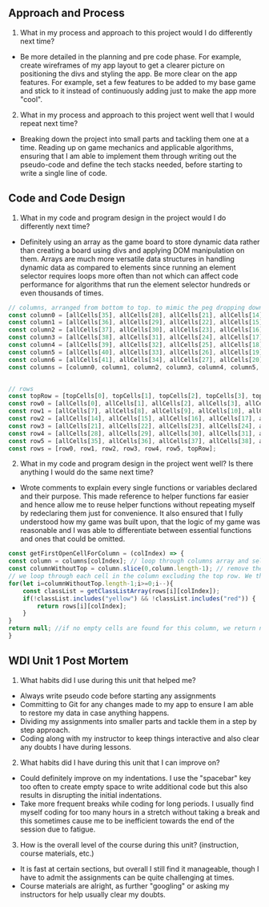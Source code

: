 ## Approach and Process

1. What in my process and approach to this project would I do differently next time?

  * Be more detailed in the planning and pre code phase. For example, create wireframes of my app layout to get a clearer picture on positioning the divs and styling the app. Be more clear on the app features. For example, set a few features to be added to my base game and stick to it instead of continuously adding just to make the app more "cool".

2. What in my process and approach to this project went well that I would repeat next time?

  * Breaking down the project into small parts and tackling them one at a time. Reading up on game mechanics and applicable algorithms, ensuring that I am able to implement them through writing out the pseudo-code and define the tech stacks needed, before starting to write a single line of code.

## Code and Code Design

1. What in my code and program design in the project would I do differently next time?

  * Definitely using an array as the game board to store dynamic data rather than creating a board using divs and applying DOM manipulation on them. Arrays are much more versatile data structures in handling dynamic data as compared to elements since running an element selector requires loops more often than not which can affect code performance for algorithms that run the element selector hundreds or even thousands of times.

```javascript
// columns, arranged from bottom to top. to mimic the peg dropping down to the bottom most row first.
const column0 = [allCells[35], allCells[28], allCells[21], allCells[14], allCells[7], allCells[0], topCells[0]];
const column1 = [allCells[36], allCells[29], allCells[22], allCells[15], allCells[8], allCells[1], topCells[1]];
const column2 = [allCells[37], allCells[30], allCells[23], allCells[16], allCells[9], allCells[2], topCells[2]];
const column3 = [allCells[38], allCells[31], allCells[24], allCells[17], allCells[10], allCells[3], topCells[3]];
const column4 = [allCells[39], allCells[32], allCells[25], allCells[18], allCells[11], allCells[4], topCells[4]];
const column5 = [allCells[40], allCells[33], allCells[26], allCells[19], allCells[12], allCells[5], topCells[5]];
const column6 = [allCells[41], allCells[34], allCells[27], allCells[20], allCells[13], allCells[6], topCells[6]];
const columns = [column0, column1, column2, column3, column4, column5, column6];


// rows
const topRow = [topCells[0], topCells[1], topCells[2], topCells[3], topCells[4], topCells[5], topCells[6]];
const row0 = [allCells[0], allCells[1], allCells[2], allCells[3], allCells[4], allCells[5], allCells[6]];
const row1 = [allCells[7], allCells[8], allCells[9], allCells[10], allCells[11], allCells[12], allCells[13]];
const row2 = [allCells[14], allCells[15], allCells[16], allCells[17], allCells[18], allCells[19], allCells[20]];
const row3 = [allCells[21], allCells[22], allCells[23], allCells[24], allCells[25], allCells[26], allCells[27]];
const row4 = [allCells[28], allCells[29], allCells[30], allCells[31], allCells[32], allCells[33], allCells[34]];
const row5 = [allCells[35], allCells[36], allCells[37], allCells[38], allCells[39], allCells[40], allCells[41]];
const rows = [row0, row1, row2, row3, row4, row5, topRow];
```

2. What in my code and program design in the project went well? Is there anything I would do the same next time?

  * Wrote comments to explain every single functions or variables declared and their purpose. This made reference to helper functions far easier and hence allow me to reuse helper functions without repeating myself by redeclaring them just for convenience. It also ensured that I fully understood how my game was built upon, that the logic of my game was reasonable and I was able to differentiate between essential functions and ones that could be omitted.

```javascript
const getFirstOpenCellForColumn = (colIndex) => {
const column = columns[colIndex]; // loop through columns array and select the column of index: colIndex
const columnWithoutTop = column.slice(0,column.length-1); // remove the top row cell (the hover peg column) from the column.
// we loop through each cell in the column excluding the top row. We then iterate through the classList to find if it has a yellow or red class. So any cell without both means its empty and it will be returned.
for(let i=columnWithoutTop.length-1;i>=0;i--){
    const classList = getClassListArray(rows[i][colIndex]);
    if(!classList.includes("yellow") && !classList.includes("red")) {
        return rows[i][colIndex];
    }
}
return null; //if no empty cells are found for this column, we return null;
}
```



## WDI Unit 1 Post Mortem

1. What habits did I use during this unit that helped me?

  * Always write pseudo code before starting any assignments
  * Committing to Git for any changes made to my app to ensure I am able to restore my data in case anything happens.
  * Dividing my assignments into smaller parts and tackle them in a step by step approach.
  * Coding along with my instructor to keep things interactive and also clear any doubts I have during lessons.

2. What habits did I have during this unit that I can improve on?

  * Could definitely improve on my indentations. I use the "spacebar" key too often to create empty space to write additional code but this also results in disrupting the initial indentations.
  * Take more frequent breaks while coding for long periods. I usually find myself coding for too many hours in a stretch without taking a break and this sometimes cause me to be inefficient towards the end of the session due to fatigue.

3. How is the overall level of the course during this unit? (instruction, course materials, etc.)

  * It is fast at certain sections, but overall I still find it manageable, though I have to admit the assignments can be quite challenging at times.
  * Course materials are alright, as further "googling" or asking my instructors for help usually clear my doubts.





